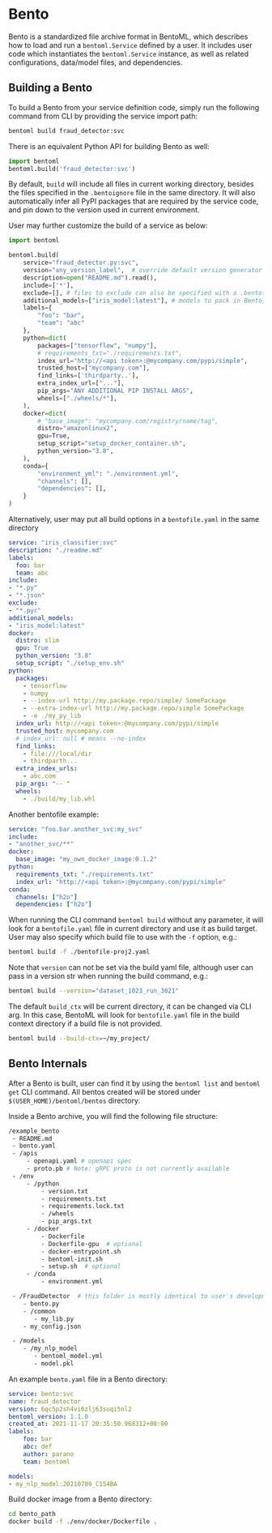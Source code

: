 # Bento

Bento is a standardized file archive format in BentoML, which describes how to load
and run a `bentoml.Service` defined by a user. It includes user code which instantiates
the `bentoml.Service` instance, as well as related configurations, data/model files,
and dependencies.

## Building a Bento

To build a Bento from your service definition code, simply run the following command
from CLI by providing the service import path:

```bash
bentoml build fraud_detector:svc
```

There is an equivalent Python API for building Bento as well:
```python
import bentoml
bentoml.build('fraud_detector:svc')
```

By default, `build` will include all files in current working directory, besides the
files specified in the `.bentoignore` file in the same directory. It will also automatically
infer all PyPI packages that are required by the service code, and pin down to the version
used in current environment.

User may further customize the build of a service as below:

```python
import bentoml

bentoml.build(
    service="fraud_detector.py:svc",
    version="any_version_label",  # override default version generator
    description=open("README.md").read(),
    include=['*'],
    exclude=[], # files to exclude can also be specified with a .bentoignore file
    additional_models=["iris_model:latest"], # models to pack in Bento, in addition to the models required by service's runners 
    labels={
        "foo": "bar",
        "team": "abc"
    },
    python=dict(
        packages=["tensorflow", "numpy"],
        # requirements_txt="./requirements.txt",
        index_url="http://<api token>:@mycompany.com/pypi/simple",
        trusted_host=["mycompany.com"],
        find_links=['thirdparty..'],
        extra_index_url=["..."],
        pip_args="ANY ADDITIONAL PIP INSTALL ARGS",
        wheels=["./wheels/*"],
    ),
    docker=dict(
        # "base_image": "mycompany.com/registry/name/tag",
        distro="amazonlinux2",
        gpu=True,
        setup_script="setup_docker_container.sh",
        python_version="3.8",
    ),
    conda={
        "environment_yml": "./environment.yml",
        "channels": [],
        "dependencies": [],
    }
)
```


Alternatively, user may put all build options in a `bentofile.yaml` in the same directory
```yaml
service: "iris_classifier:svc"
description: "./readme.md"
labels:
  foo: bar
  team: abc
include:
- "*.py"
- "*.json"
exclude: 
- "*.pyc"
additional_models:
- "iris_model:latest"
docker:
  distro: slim
  gpu: True
  python_version: "3.8"
  setup_script: "./setup_env.sh"
python:
  packages:
    - tensorflow
    - numpy
    - --index-url http://my.package.repo/simple/ SomePackage
    - --extra-index-url http://my.package.repo/simple SomePackage
    - -e ./my_py_lib
  index_url: http://<api token>:@mycompany.com/pypi/simple
  trusted_host: mycompany.com
  # index_url: null # means --no-index
  find_links:
    - file:///local/dir
    - thirdparth...
  extra_index_urls:
    - abc.com
  pip_args: "-- "
  wheels:
    - ./build/my_lib.whl
```

Another bentofile example:
```yaml
service: "foo.bar.another_svc:my_svc"
include:
- "another_svc/**"
docker:
  base_image: "my_own_docker_image:0.1.2"
python:
  requirements_txt: "./requirements.txt"
  index_url: "http://<api token>:@mycompany.com/pypi/simple"
conda:
  channels: ["h2o"]
  dependencies: ["h2o"]
```


When running the CLI command `bentoml build` without any parameter, it will look for
a `bentofile.yaml` file in current directory and use it as build target. User may also
specify which build file to use with the `-f` option, e.g.:

```bash
bentoml build -f ./bentofile-proj2.yaml
```

Note that `version` can not be set via the build yaml file, although user can pass in
a version str when running the build command, e.g.:

```bash
bentoml build --version="dataset_1023_run_3021"
```

The default `build_ctx` will be current directory, it can be changed via CLI arg. In 
this case, BentoML will look for `bentofile.yaml` file in the build context directory
if a build file is not provided.

```bash
bentoml build --build-ctx=~/my_project/
```

## Bento Internals

After a Bento is built, user can find it by using the `bentoml list` and `bentoml get`
CLI command. All bentos created will be stored under `$(USER_HOME)/bentoml/bentos`
directory.

Inside a Bento archive, you will find the following file structure:

```bash
/example_bento
 - README.md
 - bento.yaml
 - /apis
     - openapi.yaml # openapi spec
     - proto.pb # Note: gRPC proto is not currently available
 - /env
     - /python
         - version.txt
         - requirements.txt
         - requirements.lock.txt
         - /wheels
         - pip_args.txt
     - /docker
         - Dockerfile
         - Dockerfile-gpu  # optional
         - docker-entrypoint.sh
         - bentoml-init.sh
         - setup.sh  # optional
     - /conda
         - environment.yml

 - /FraudDetector  # this folder is mostly identical to user's development directory
    - bento.py
    - /common
       - my_lib.py
    - my_config.json

 - /models
    - /my_nlp_model
       - bentoml_model.yml
       - model.pkl
```

An example `bento.yaml` file in a Bento directory:

```yaml
service: bento:svc
name: fraud_detector
version: 6qc5p2sh4vi6zlj63suqi5nl2
bentoml_version: 1.1.0
created_at: 2021-11-17 20:35:50.968312+00:00
labels:
    foo: bar
    abc: def
    author: parano
    team: bentoml

models:
- my_nlp_model:20210709_C154BA
```


Build docker image from a Bento directory:

```bash
cd bento_path
docker build -f ./env/docker/Dockerfile .
```

